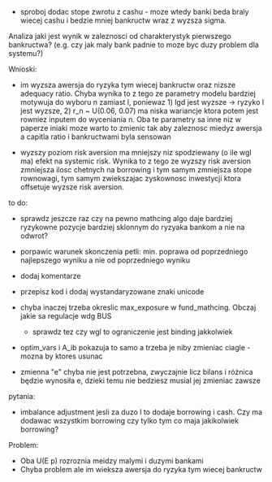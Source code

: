 - sproboj dodac stope zwrotu z cashu - moze wtedy banki beda braly wiecej cashu i bedzie mniej bankructw wraz z wyzsza sigma.

Analiza jaki jest wynik w zaleznosci od charakterystyk pierwszego bankructwa? (e.g. czy jak maly bank padnie to moze byc duzy problem dla systemu?)


Wnioski:

- im wyzsza awersja do ryzyka tym wiecej bankructw oraz nizsze adequacy ratio. Chyba wynika to z tego ze parametry modelu bardziej motywuja do wyboru n zamiast l, poniewaz 1) lgd jest wyzsze -> ryzyko l jest wyzsze, 2) r_n ~ U(0.06, 0.07) ma niska wariancje ktora potem jest rowniez inputem do wyceniania n. Oba te parametry sa inne niz w paperze iniaki moze warto to zmienic tak aby zaleznosc miedyz awersja a capitla ratio i bankructwami byla sensowan

- wyzszy poziom risk aversion ma mniejszy niz spodziewany (o ile wgl ma) efekt na systemic risk. Wynika to z tego ze wyzszy risk aversion zmniejsza ilosc chetnych na borrowing i tym samym zmniejsza stope rownowagi, tym samym zwiekszajac zyskownosc inwestycji ktora offsetuje wyzsze risk aversion.

to do:

- sprawdz jeszcze raz czy na pewno mathcing algo daje bardziej ryzykowne pozycje bardziej sklonnym do ryzyaka bankom a nie na odwrot?

- porpawic warunek skonczenia petli: min. poprawa od poprzedniego najlepszego wyniku a nie od poprzedniego wyniku
- dodaj komentarze
- przepisz kod i dodaj wystandaryzowane znaki unicode
- chyba inaczej trzeba okreslic max_exposure w fund_mathcing. Obczaj jakie sa regulacje wdg BUS
    - sprawdz tez czy wgl to ograniczenie jest binding jakkolwiek

- optim_vars i A_ib pokazuja to samo a trzeba je niby zmieniac ciagle - mozna by ktores usunac
- zmienna "e" chyba nie jest potrzebna, zwyczajnie licz bilans i różnica będzie wynosiła e, dzieki temu nie bedziesz musial jej zmieniac zawsze

pytania:

- imbalance adjustment jesli za duzo l to dodaje borrowing i cash. Czy ma dodawac wszystkim borrowing czy tylko tym co maja jakikolwiek borrowing?

Problem:

- Oba U(E p) rozroznia meidzy malymi i duzymi bankami
- Chyba problem ale im wieksza awersja do ryzyka tym wiecej bankructw
